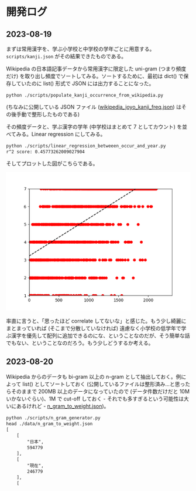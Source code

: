 # 開発ログ


## 2023-08-19

まずは常用漢字を、学ぶ小学校と中学校の学年ごとに用意する。`scripts/kanji.json` がその結果できたものである。

Wikipedia の日本語記事データから常用漢字に限定した uni-gram (つまり頻度だけ) を取り出し頻度でソートしてみる。ソートするために、最初は dict() で保存していたのに list() 形式で JSON には出力することになった。

```
python ./scripts/populate_kanji_occurrence_from_wikipedia.py
```

(ちなみに公開している JSON ファイル ([wikipedia_joyo_kanji_freq.json](https://github.com/kirameister/aki_code/blob/development/data/wikipedia_joyo_kanji_freq.json)) はその後手動で整形したものである)

その頻度データと、学ぶ漢字の学年 (中学校はまとめて 7 としてカウント) を並べてみる。Linear regression にしてみる。

```
python ./scripts/linear_regression_betweeen_occur_and_year.py
r^2 score: 0.45773262009027904
```

そしてプロットした図がこちらである。

![Wikipeda Kanji occurrence rank vs. educational year](./image/wikipedia_kanji_occur_rank_to_educational_year.png "Wikipedia の頻出漢字ランキングと学習年のプロット")

率直に言うと、「思ったほど correlate してないな」と感じた。もう少し綺麗にまとまっていれば (そこまで分散していなければ) 遠慮なく小学校の低学年で学ぶ漢字を優先して配列に追加できるのにな、ということなのだが、そう簡単な話でもない、ということなのだろう。もう少しどうするか考える。

## 2023-08-20

Wikipedia からのデータも bi-gram 以上の n-gram として抽出しておく。例によって list() としてソートしておく (公開しているファイルは整形済み…と思ったらそのままで 200MB 以上のデータになっていたので (データ件数だけだと 10M いかないぐらい)、1M で cut-off しておく - それでも多すぎるという可能性は大いにあるけれど - [n_gram_to_weight.json](https://github.com/kirameister/aki_code/blob/development/data/n_gram_to_weight.json))。

```
python ./scripts/n_gram_generator.py
head ./data/n_gram_to_weight.json
[
    [
        "日本",
        594779
    ],
    [
        "現在",
        246779
    ],
    [
```



